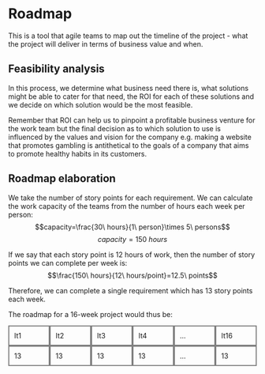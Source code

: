 # Roadmap
This is a tool that agile teams to map out the timeline of the project - what the project will deliver in terms of business value and when.

## Feasibility analysis
In this process, we determine what business need there is, what solutions might be able to cater for that need, the ROI for each of these solutions and we decide on which solution would be the most feasible.

Remember that ROI can help us to pinpoint a profitable business venture for the work team but the final decision as to which solution to use is influenced by the values and vision for the company e.g. making a website that promotes gambling is antithetical to the goals of a company that aims to promote healthy habits in its customers.

## Roadmap elaboration
We take the number of story points for each requirement. We can calculate the work capacity of the teams from the number of hours each week per person:
$$capacity=\frac{30\ hours}{1\ person}\times 5\ persons$$
$$capacity=150\ hours$$

If we say that each story point is 12 hours of work, then the number of story points we can complete per week is:
$$\frac{150\ hours}{12\ hours/point}=12.5\ points$$

Therefore, we can complete a single requirement which has 13 story points each week.

The roadmap for a 16-week project would thus be:

<div style="display:grid;grid-template-columns:1fr 1fr 1fr 1fr 1fr 1fr;">

<div style='border:2px solid grey;padding:10px'>It1</div>
<div style='border:2px solid grey;padding:10px'>It2</div>
<div style='border:2px solid grey;padding:10px'>It3</div>
<div style='border:2px solid grey;padding:10px'>It4</div>
<div style='border:2px solid grey;padding:10px'>...</div>
<div style='border:2px solid grey;padding:10px'>It16</div>

<div style='border:2px solid grey;padding:10px'>13</div>
<div style='border:2px solid grey;padding:10px'>13</div>
<div style='border:2px solid grey;padding:10px'>13</div>
<div style='border:2px solid grey;padding:10px'>13</div>
<div style='border:2px solid grey;padding:10px'>...</div>
<div style='border:2px solid grey;padding:10px'>13</div>

</div>
